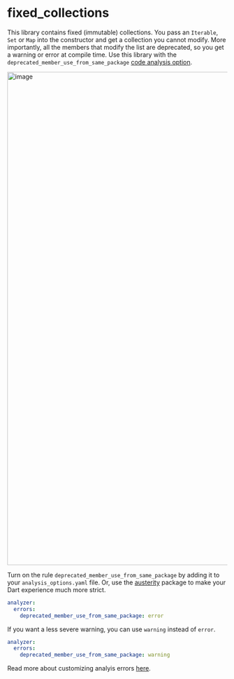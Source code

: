 # fixed_collections

This library contains fixed (immutable) collections. You pass an `Iterable`, `Set` or `Map` into the constructor and get a collection you cannot modify. More importantly, all the members that modify the list are deprecated, so you get a warning or error at compile time. Use this library with the `deprecated_member_use_from_same_package` [code analysis option](https://dart.dev/guides/language/analysis-options).

<img width="1126" alt="image" src="https://user-images.githubusercontent.com/16697547/181145179-88637b46-39ab-4cdc-9cfe-64e4337ee088.png">

Turn on the rule `deprecated_member_use_from_same_package` by adding it to your `analysis_options.yaml` file. Or, use the [austerity](https://pub.dev/packages/austerity) package to make your Dart experience much more strict.

```yaml
analyzer:
  errors:
    deprecated_member_use_from_same_package: error
```

If you want a less severe warning, you can use `warning` instead of `error`.

```yaml
analyzer:
  errors:
    deprecated_member_use_from_same_package: warning
```

Read more about customizing analyis errors [here](https://dart.dev/guides/language/analysis-options#customizing-analysis-rules).

